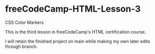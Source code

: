 # freeCodeCamp-HTML-Lesson-3
CSS Color Markers

This is the third lesson in freeCodeCamp's 
HTML certification course. 

I will retain the finished project on main
while making my own later edits through branch. 
